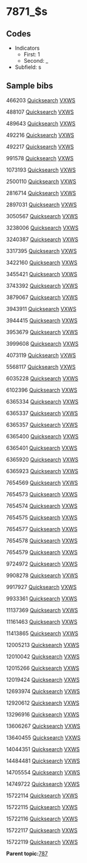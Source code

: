 # 7871\_$s

## Codes

-   Indicators
    -   First: 1
    -   Second: \_
-   Subfield: s

## Sample bibs

466203 [Quicksearch](https://search.library.yale.edu/catalog/466203) [VXWS](http://prodorbis.library.yale.edu:7014/vxws/GetHoldingsService?bibId=466203)

488107 [Quicksearch](https://search.library.yale.edu/catalog/488107) [VXWS](http://prodorbis.library.yale.edu:7014/vxws/GetHoldingsService?bibId=488107)

489643 [Quicksearch](https://search.library.yale.edu/catalog/489643) [VXWS](http://prodorbis.library.yale.edu:7014/vxws/GetHoldingsService?bibId=489643)

492216 [Quicksearch](https://search.library.yale.edu/catalog/492216) [VXWS](http://prodorbis.library.yale.edu:7014/vxws/GetHoldingsService?bibId=492216)

492217 [Quicksearch](https://search.library.yale.edu/catalog/492217) [VXWS](http://prodorbis.library.yale.edu:7014/vxws/GetHoldingsService?bibId=492217)

991578 [Quicksearch](https://search.library.yale.edu/catalog/991578) [VXWS](http://prodorbis.library.yale.edu:7014/vxws/GetHoldingsService?bibId=991578)

1073193 [Quicksearch](https://search.library.yale.edu/catalog/1073193) [VXWS](http://prodorbis.library.yale.edu:7014/vxws/GetHoldingsService?bibId=1073193)

2500110 [Quicksearch](https://search.library.yale.edu/catalog/2500110) [VXWS](http://prodorbis.library.yale.edu:7014/vxws/GetHoldingsService?bibId=2500110)

2816714 [Quicksearch](https://search.library.yale.edu/catalog/2816714) [VXWS](http://prodorbis.library.yale.edu:7014/vxws/GetHoldingsService?bibId=2816714)

2897031 [Quicksearch](https://search.library.yale.edu/catalog/2897031) [VXWS](http://prodorbis.library.yale.edu:7014/vxws/GetHoldingsService?bibId=2897031)

3050567 [Quicksearch](https://search.library.yale.edu/catalog/3050567) [VXWS](http://prodorbis.library.yale.edu:7014/vxws/GetHoldingsService?bibId=3050567)

3238006 [Quicksearch](https://search.library.yale.edu/catalog/3238006) [VXWS](http://prodorbis.library.yale.edu:7014/vxws/GetHoldingsService?bibId=3238006)

3240387 [Quicksearch](https://search.library.yale.edu/catalog/3240387) [VXWS](http://prodorbis.library.yale.edu:7014/vxws/GetHoldingsService?bibId=3240387)

3317395 [Quicksearch](https://search.library.yale.edu/catalog/3317395) [VXWS](http://prodorbis.library.yale.edu:7014/vxws/GetHoldingsService?bibId=3317395)

3422160 [Quicksearch](https://search.library.yale.edu/catalog/3422160) [VXWS](http://prodorbis.library.yale.edu:7014/vxws/GetHoldingsService?bibId=3422160)

3455421 [Quicksearch](https://search.library.yale.edu/catalog/3455421) [VXWS](http://prodorbis.library.yale.edu:7014/vxws/GetHoldingsService?bibId=3455421)

3743392 [Quicksearch](https://search.library.yale.edu/catalog/3743392) [VXWS](http://prodorbis.library.yale.edu:7014/vxws/GetHoldingsService?bibId=3743392)

3879067 [Quicksearch](https://search.library.yale.edu/catalog/3879067) [VXWS](http://prodorbis.library.yale.edu:7014/vxws/GetHoldingsService?bibId=3879067)

3943911 [Quicksearch](https://search.library.yale.edu/catalog/3943911) [VXWS](http://prodorbis.library.yale.edu:7014/vxws/GetHoldingsService?bibId=3943911)

3944415 [Quicksearch](https://search.library.yale.edu/catalog/3944415) [VXWS](http://prodorbis.library.yale.edu:7014/vxws/GetHoldingsService?bibId=3944415)

3953679 [Quicksearch](https://search.library.yale.edu/catalog/3953679) [VXWS](http://prodorbis.library.yale.edu:7014/vxws/GetHoldingsService?bibId=3953679)

3999608 [Quicksearch](https://search.library.yale.edu/catalog/3999608) [VXWS](http://prodorbis.library.yale.edu:7014/vxws/GetHoldingsService?bibId=3999608)

4073119 [Quicksearch](https://search.library.yale.edu/catalog/4073119) [VXWS](http://prodorbis.library.yale.edu:7014/vxws/GetHoldingsService?bibId=4073119)

5568117 [Quicksearch](https://search.library.yale.edu/catalog/5568117) [VXWS](http://prodorbis.library.yale.edu:7014/vxws/GetHoldingsService?bibId=5568117)

6035228 [Quicksearch](https://search.library.yale.edu/catalog/6035228) [VXWS](http://prodorbis.library.yale.edu:7014/vxws/GetHoldingsService?bibId=6035228)

6102396 [Quicksearch](https://search.library.yale.edu/catalog/6102396) [VXWS](http://prodorbis.library.yale.edu:7014/vxws/GetHoldingsService?bibId=6102396)

6365334 [Quicksearch](https://search.library.yale.edu/catalog/6365334) [VXWS](http://prodorbis.library.yale.edu:7014/vxws/GetHoldingsService?bibId=6365334)

6365337 [Quicksearch](https://search.library.yale.edu/catalog/6365337) [VXWS](http://prodorbis.library.yale.edu:7014/vxws/GetHoldingsService?bibId=6365337)

6365357 [Quicksearch](https://search.library.yale.edu/catalog/6365357) [VXWS](http://prodorbis.library.yale.edu:7014/vxws/GetHoldingsService?bibId=6365357)

6365400 [Quicksearch](https://search.library.yale.edu/catalog/6365400) [VXWS](http://prodorbis.library.yale.edu:7014/vxws/GetHoldingsService?bibId=6365400)

6365401 [Quicksearch](https://search.library.yale.edu/catalog/6365401) [VXWS](http://prodorbis.library.yale.edu:7014/vxws/GetHoldingsService?bibId=6365401)

6365920 [Quicksearch](https://search.library.yale.edu/catalog/6365920) [VXWS](http://prodorbis.library.yale.edu:7014/vxws/GetHoldingsService?bibId=6365920)

6365923 [Quicksearch](https://search.library.yale.edu/catalog/6365923) [VXWS](http://prodorbis.library.yale.edu:7014/vxws/GetHoldingsService?bibId=6365923)

7654569 [Quicksearch](https://search.library.yale.edu/catalog/7654569) [VXWS](http://prodorbis.library.yale.edu:7014/vxws/GetHoldingsService?bibId=7654569)

7654573 [Quicksearch](https://search.library.yale.edu/catalog/7654573) [VXWS](http://prodorbis.library.yale.edu:7014/vxws/GetHoldingsService?bibId=7654573)

7654574 [Quicksearch](https://search.library.yale.edu/catalog/7654574) [VXWS](http://prodorbis.library.yale.edu:7014/vxws/GetHoldingsService?bibId=7654574)

7654575 [Quicksearch](https://search.library.yale.edu/catalog/7654575) [VXWS](http://prodorbis.library.yale.edu:7014/vxws/GetHoldingsService?bibId=7654575)

7654577 [Quicksearch](https://search.library.yale.edu/catalog/7654577) [VXWS](http://prodorbis.library.yale.edu:7014/vxws/GetHoldingsService?bibId=7654577)

7654578 [Quicksearch](https://search.library.yale.edu/catalog/7654578) [VXWS](http://prodorbis.library.yale.edu:7014/vxws/GetHoldingsService?bibId=7654578)

7654579 [Quicksearch](https://search.library.yale.edu/catalog/7654579) [VXWS](http://prodorbis.library.yale.edu:7014/vxws/GetHoldingsService?bibId=7654579)

9724972 [Quicksearch](https://search.library.yale.edu/catalog/9724972) [VXWS](http://prodorbis.library.yale.edu:7014/vxws/GetHoldingsService?bibId=9724972)

9908278 [Quicksearch](https://search.library.yale.edu/catalog/9908278) [VXWS](http://prodorbis.library.yale.edu:7014/vxws/GetHoldingsService?bibId=9908278)

9917927 [Quicksearch](https://search.library.yale.edu/catalog/9917927) [VXWS](http://prodorbis.library.yale.edu:7014/vxws/GetHoldingsService?bibId=9917927)

9933361 [Quicksearch](https://search.library.yale.edu/catalog/9933361) [VXWS](http://prodorbis.library.yale.edu:7014/vxws/GetHoldingsService?bibId=9933361)

11137369 [Quicksearch](https://search.library.yale.edu/catalog/11137369) [VXWS](http://prodorbis.library.yale.edu:7014/vxws/GetHoldingsService?bibId=11137369)

11161463 [Quicksearch](https://search.library.yale.edu/catalog/11161463) [VXWS](http://prodorbis.library.yale.edu:7014/vxws/GetHoldingsService?bibId=11161463)

11413865 [Quicksearch](https://search.library.yale.edu/catalog/11413865) [VXWS](http://prodorbis.library.yale.edu:7014/vxws/GetHoldingsService?bibId=11413865)

12005213 [Quicksearch](https://search.library.yale.edu/catalog/12005213) [VXWS](http://prodorbis.library.yale.edu:7014/vxws/GetHoldingsService?bibId=12005213)

12010042 [Quicksearch](https://search.library.yale.edu/catalog/12010042) [VXWS](http://prodorbis.library.yale.edu:7014/vxws/GetHoldingsService?bibId=12010042)

12015266 [Quicksearch](https://search.library.yale.edu/catalog/12015266) [VXWS](http://prodorbis.library.yale.edu:7014/vxws/GetHoldingsService?bibId=12015266)

12019424 [Quicksearch](https://search.library.yale.edu/catalog/12019424) [VXWS](http://prodorbis.library.yale.edu:7014/vxws/GetHoldingsService?bibId=12019424)

12693974 [Quicksearch](https://search.library.yale.edu/catalog/12693974) [VXWS](http://prodorbis.library.yale.edu:7014/vxws/GetHoldingsService?bibId=12693974)

12920612 [Quicksearch](https://search.library.yale.edu/catalog/12920612) [VXWS](http://prodorbis.library.yale.edu:7014/vxws/GetHoldingsService?bibId=12920612)

13296916 [Quicksearch](https://search.library.yale.edu/catalog/13296916) [VXWS](http://prodorbis.library.yale.edu:7014/vxws/GetHoldingsService?bibId=13296916)

13606267 [Quicksearch](https://search.library.yale.edu/catalog/13606267) [VXWS](http://prodorbis.library.yale.edu:7014/vxws/GetHoldingsService?bibId=13606267)

13640455 [Quicksearch](https://search.library.yale.edu/catalog/13640455) [VXWS](http://prodorbis.library.yale.edu:7014/vxws/GetHoldingsService?bibId=13640455)

14044351 [Quicksearch](https://search.library.yale.edu/catalog/14044351) [VXWS](http://prodorbis.library.yale.edu:7014/vxws/GetHoldingsService?bibId=14044351)

14484481 [Quicksearch](https://search.library.yale.edu/catalog/14484481) [VXWS](http://prodorbis.library.yale.edu:7014/vxws/GetHoldingsService?bibId=14484481)

14705554 [Quicksearch](https://search.library.yale.edu/catalog/14705554) [VXWS](http://prodorbis.library.yale.edu:7014/vxws/GetHoldingsService?bibId=14705554)

14749722 [Quicksearch](https://search.library.yale.edu/catalog/14749722) [VXWS](http://prodorbis.library.yale.edu:7014/vxws/GetHoldingsService?bibId=14749722)

15722114 [Quicksearch](https://search.library.yale.edu/catalog/15722114) [VXWS](http://prodorbis.library.yale.edu:7014/vxws/GetHoldingsService?bibId=15722114)

15722115 [Quicksearch](https://search.library.yale.edu/catalog/15722115) [VXWS](http://prodorbis.library.yale.edu:7014/vxws/GetHoldingsService?bibId=15722115)

15722116 [Quicksearch](https://search.library.yale.edu/catalog/15722116) [VXWS](http://prodorbis.library.yale.edu:7014/vxws/GetHoldingsService?bibId=15722116)

15722117 [Quicksearch](https://search.library.yale.edu/catalog/15722117) [VXWS](http://prodorbis.library.yale.edu:7014/vxws/GetHoldingsService?bibId=15722117)

15722119 [Quicksearch](https://search.library.yale.edu/catalog/15722119) [VXWS](http://prodorbis.library.yale.edu:7014/vxws/GetHoldingsService?bibId=15722119)

**Parent topic:**[787](../../tags/787/787.md)

